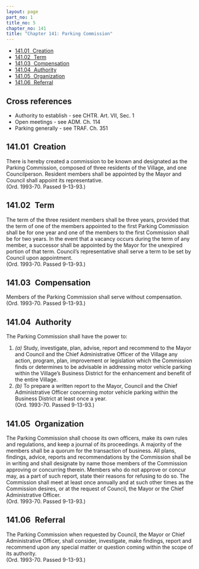 ```yaml
---
layout: page
part_no: 1
title_no: 5
chapter_no: 141
title: "Chapter 141: Parking Commission"
---
```


* [141.01   Creation](#14101-Creation)
* [141.02   Term](#14102-Term)
* [141.03   Compensation](#14103-Compensation)
* [141.04   Authority](#14104-Authority)
* [141.05   Organization](#14105-Organization)
* [141.06   Referral](#14106-Referral)

## Cross references

* Authority to establish - see CHTR. Art. VII, Sec. 1
* Open meetings - see ADM. Ch. 114
* Parking generally - see TRAF. Ch. 351

## 141.01   Creation

There is hereby created a commission to be known and designated as the
Parking Commission, composed of three residents of the Village, and one
Councilperson. Resident members shall be appointed by the Mayor and Council
shall appoint its representative.  
(Ord. 1993-70. Passed 9-13-93.)

## 141.02   Term

The term of the three resident members shall be three years, provided that
the term of one of the members appointed to the first Parking Commission shall
be for one year and one of the members to the first Commission shall be for two
years. In the event that a vacancy occurs during the term of any member, a
successor shall be appointed by the Mayor for the unexpired portion of that
term. Council’s representative shall serve a term to be set by Council upon
appointment.  
(Ord. 1993-70. Passed 9-13-93.)

## 141.03   Compensation

Members of the Parking Commission shall serve without compensation.  
(Ord. 1993-70. Passed 9-13-93.)

## 141.04   Authority

The Parking Commission shall have the power to:

1. _(a)_ Study, investigate, plan, advise, report and recommend to the Mayor
and Council and the Chief Administrative Officer of the Village any action,
program, plan, improvement or legislation which the Commission finds or
determines to be advisable in addressing motor vehicle parking within the
Village’s Business District for the enhancement and benefit of the entire
Village.
2. _(b)_ To prepare a written report to the Mayor, Council and the Chief
Administrative Officer concerning motor vehicle parking within the Business
District at least once a year.  
(Ord. 1993-70. Passed 9-13-93.)

## 141.05   Organization

The Parking Commission shall choose its own officers, make its own rules and
regulations, and keep a journal of its proceedings. A majority of the members
shall be a quorum for the transaction of business. All plans, findings,
advice, reports and recommendations by the Commission shall be in writing and
shall designate by name those members of the Commission approving or concurring
therein. Members who do not approve or concur may, as a part of such report,
state their reasons for refusing to do so. The Commission shall meet at least
once annually and at such other times as the Commission desires, or at the
request of Council, the Mayor or the Chief Administrative Officer.  
(Ord. 1993-70. Passed 9-13-93.)

## 141.06   Referral

The Parking Commission when requested by Council, the Mayor or Chief
Administrative Officer, shall consider, investigate, make findings, report and
recommend upon any special matter or question coming within the scope of its
authority.  
(Ord. 1993-70. Passed 9-13-93.)
